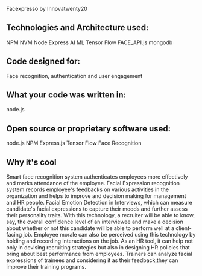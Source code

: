 Facexpresso by Innovatwenty20

Technologies and Architecture used:
-----------------------------------
NPM
NVM
Node
Express
AI
ML
Tensor Flow
FACE_API.js
mongodb

Code designed for:
------------------
Face recognition, authentication and user engagement
 

What your code was written in:
------------------------------
node.js

Open source or proprietary software used:
-----------------------------------------
node.js
NPM
Express.js
Tensor Flow
Face Recognition


Why it's cool
-------------

Smart face recognition system authenticates employees more effectively and marks attendance of the employee.
Facial Expression recognition system records employee's feedbacks on various activities in the organization and helps to improve and decision making for management and HR people.
Facial Emotion Detection in Interviews, which can measure candidate's facial expressions to capture their moods and further assess their personality traits. With this technology, a recruiter will be able to know, say, the overall confidence level of an interviewee and make a decision about whether or not this candidate will be able to perform well at a client-facing job.
Employee morale can also be perceived using this technology by holding and recording interactions on the job. As an HR tool, it can help not only in devising recruiting strategies but also in designing HR policies that bring about best performance from employees.
Trainers can analyze facial expressions of trainees and considering it as their feedback,they can improve their training programs.


